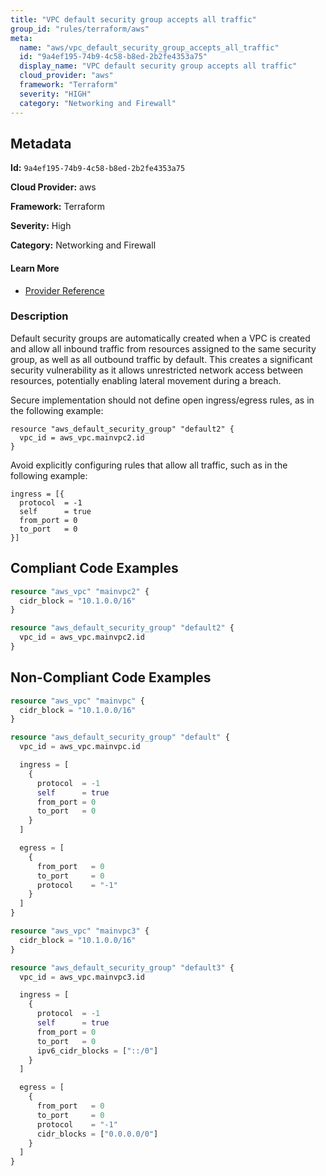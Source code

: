 ```yaml
---
title: "VPC default security group accepts all traffic"
group_id: "rules/terraform/aws"
meta:
  name: "aws/vpc_default_security_group_accepts_all_traffic"
  id: "9a4ef195-74b9-4c58-b8ed-2b2fe4353a75"
  display_name: "VPC default security group accepts all traffic"
  cloud_provider: "aws"
  framework: "Terraform"
  severity: "HIGH"
  category: "Networking and Firewall"
---
```

## Metadata

**Id:** `9a4ef195-74b9-4c58-b8ed-2b2fe4353a75`

**Cloud Provider:** aws

**Framework:** Terraform

**Severity:** High

**Category:** Networking and Firewall

#### Learn More

 - [Provider Reference](https://registry.terraform.io/providers/hashicorp/aws/latest/docs/resources/default_security_group)

### Description

 Default security groups are automatically created when a VPC is created and allow all inbound traffic from resources assigned to the same security group, as well as all outbound traffic by default. This creates a significant security vulnerability as it allows unrestricted network access between resources, potentially enabling lateral movement during a breach. 

Secure implementation should not define open ingress/egress rules, as in the following example:
```
resource "aws_default_security_group" "default2" {
  vpc_id = aws_vpc.mainvpc2.id
}
```

Avoid explicitly configuring rules that allow all traffic, such as in the following example:
```
ingress = [{
  protocol  = -1
  self      = true
  from_port = 0
  to_port   = 0
}]
```


## Compliant Code Examples
```terraform
resource "aws_vpc" "mainvpc2" {
  cidr_block = "10.1.0.0/16"
}

resource "aws_default_security_group" "default2" {
  vpc_id = aws_vpc.mainvpc2.id
}

```
## Non-Compliant Code Examples
```terraform
resource "aws_vpc" "mainvpc" {
  cidr_block = "10.1.0.0/16"
}

resource "aws_default_security_group" "default" {
  vpc_id = aws_vpc.mainvpc.id

  ingress = [
    {
      protocol  = -1
      self      = true
      from_port = 0
      to_port   = 0
    }
  ]

  egress = [
    {
      from_port   = 0
      to_port     = 0
      protocol    = "-1"
    }
  ]
}

```

```terraform
resource "aws_vpc" "mainvpc3" {
  cidr_block = "10.1.0.0/16"
}

resource "aws_default_security_group" "default3" {
  vpc_id = aws_vpc.mainvpc3.id

  ingress = [
    {
      protocol  = -1
      self      = true
      from_port = 0
      to_port   = 0
      ipv6_cidr_blocks = ["::/0"]
    }
  ]

  egress = [
    {
      from_port   = 0
      to_port     = 0
      protocol    = "-1"
      cidr_blocks = ["0.0.0.0/0"]
    }
  ]
}

```